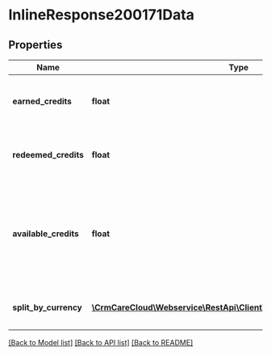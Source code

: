 # InlineResponse200171Data

## Properties
Name | Type | Description | Notes
------------ | ------------- | ------------- | -------------
**earned_credits** | **float** | Amount of earned credits in time interval | [optional] 
**redeemed_credits** | **float** | Amount of redeemed credits in time interval | [optional] 
**available_credits** | **float** | Amount of available credits in the moment. Time interval has no influence to the result | [optional] 
**split_by_currency** | [**\CrmCareCloud\Webservice\RestApi\Client\Model\CreditWalletSummary[]**](CreditWalletSummary.md) | The credit overview split by currency | [optional] 

[[Back to Model list]](../../README.md#documentation-for-models) [[Back to API list]](../../README.md#documentation-for-api-endpoints) [[Back to README]](../../README.md)

